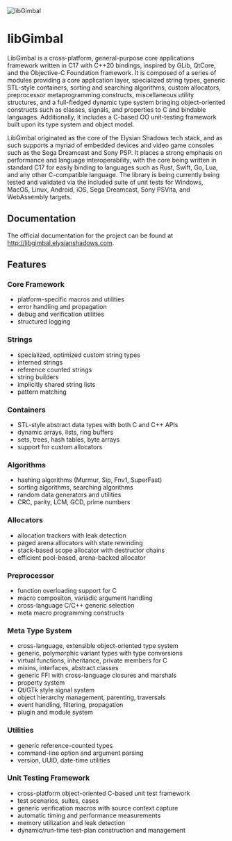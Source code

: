 <p align="left"><img src="http://libgimbal.elysianshadows.com/libgimbal_icon.png" alt="libGimbal">

# libGimbal #
LibGimbal is a cross-platform, general-purpose core applications framework written in C17 with C++20 bindings, inspired by GLib, QtCore, and the Objective-C Foundation framework. It is composed of a series of modules providing a core application layer, specialized string types, generic STL-style containers, sorting and searching algorithms, custom allocators, preprocessor metaprogramming constructs, miscellaneous utility structures, and a full-fledged dynamic type system bringing object-oriented constructs such as classes, signals, and properties to C and bindable languages. Additionally, it includes a C-based OO unit-testing framework built upon its type system and object model.

LibGimbal originated as the core of the Elysian Shadows tech stack, and as such supports a myriad of embedded devices and video game consoles such as the Sega Dreamcast and Sony PSP. It places a strong emphasis on performance and language interoperability, with the core being written in standard C17 for easily binding to languages such as Rust, Swift, Go, Lua, and any other C-compatible language. The library is being currently being tested and validated via the included suite of unit tests for Windows, MacOS, Linux, Android, iOS, Sega Dreamcast, Sony PSVita, and WebAssembly targets. 

## Documentation ##
The official documentation for the project can be found at http://libgimbal.elysianshadows.com.

## Features ##
### Core Framework ###
- platform-specific macros and utilities
- error handling and propagation
- debug and verification utilities
- structured logging

### Strings ###
- specialized, optimized custom string types
- interned strings
- reference counted strings
- string builders
- implicitly shared string lists
- pattern matching

### Containers ###
- STL-style abstract data types with both C and C++ APIs
- dynamic arrays, lists, ring buffers
- sets, trees, hash tables, byte arrays
- support for custom allocators

### Algorithms ###
- hashing algorithms (Murmur, Sip, Fnv1, SuperFast)
- sorting algorithms, searching algorithms
- random data generators and utilities
- CRC, parity, LCM, GCD, prime numbers

### Allocators ###
- allocation trackers with leak detection
- paged arena allocators with state rewinding
- stack-based scope allocator with destructor chains
- efficient pool-based, arena-backed allocator

### Preprocessor ###
- function overloading support for C
- macro compositon, variadic argument handling
- cross-language C/C++ generic selection
- meta macro programming constructs

### Meta Type System ###
- cross-language, extensible object-oriented type system
- generic, polymorphic variant types with type conversions
- virtual functions, inheritance, private members for C
- mixins, interfaces, abstract classes
- generic FFI with cross-language closures and marshals
- property system
- Qt/GTk style signal system
- object hierarchy management, parenting, traversals
- event handling, filtering, propagation
- plugin and module system

### Utilities ###
- generic reference-counted types
- command-line option and argument parsing
- version, UUID, date-time utilities

### Unit Testing Framework ###
- cross-platform object-oriented C-based unit test framework
- test scenarios, suites, cases
- generic verification macros with source context capture
- automatic timing and performance measurements
- memory utilization and leak detection
- dynamic/run-time test-plan construction and management
